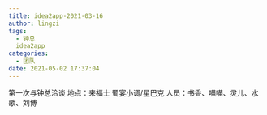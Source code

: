 ```yaml
---
title: idea2app-2021-03-16
author: lingzi
tags:
  - 钟总
  idea2app
categories:
  - 团队
date: 2021-05-02 17:37:04
---
```


第一次与钟总洽谈
地点：来福士 蜀宴小调/星巴克
人员：书香、喵喵、灵儿、水歌、刘博
